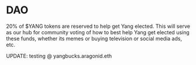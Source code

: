 # DAO
20% of $YANG tokens are reserved to help get Yang elected.  This will serve as our hub for community voting of how to best help Yang get elected using these funds, whether its memes or buying television or social media ads, etc.

UPDATE: testing @ yangbucks.aragonid.eth
